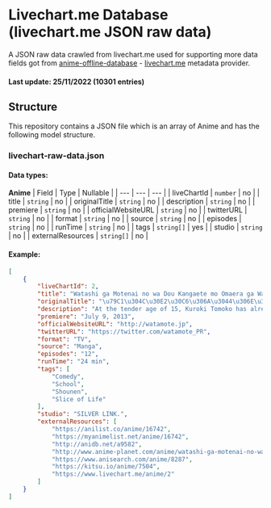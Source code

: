 # Livechart.me Database (livechart.me JSON raw data)
A JSON raw data crawled from livechart.me used for supporting more data fields got from [anime-offline-database](https://github.com/manami-project/anime-offline-database) - [livechart.me](https://www.livechart.me/) metadata provider.
#### Last update: 25/11/2022 (10301 entries)

## Structure
This repository contains a JSON file which is an array of Anime and has the following model structure.

### livechart-raw-data.json

#### Data types:

**Anime**
| Field | Type | Nullable |
| --- | --- | --- |
| liveChartId | ```number``` | no |
| title | ```string``` | no |
| originalTitle | ```string``` | no |
| description | ```string``` | no |
| premiere | ```string``` | no |
| officialWebsiteURL | ```string``` | no |
| twitterURL | ```string``` | no |
| format | ```string``` | no |
| source | ```string``` | no |
| episodes | ```string``` | no |
| runTime | ```string``` | no |
| tags | ```string[]``` | yes |
| studio | ```string``` | no |
| externalResources | ```string[]``` | no |

#### Example:

```json
[
    {
        "liveChartId": 2,
        "title": "Watashi ga Motenai no wa Dou Kangaete mo Omaera ga Warui! WATAMOTE: No Matter How I Look at It, It\u2019s You Guys Fault I\u2019m Not Popular!",
        "originalTitle": "\u79C1\u304C\u30E2\u30C6\u306A\u3044\u306E\u306F\u3069\u3046\u8003\u3048\u3066\u3082\u304A\u524D\u3089\u304C\u60AA\u3044!",
        "description": "At the tender age of 15, Kuroki Tomoko has already dated dozens and dozens of boys and she\u0026#39;s easily the most popular girl around! The only problem is that absolutely none of that is real, and her perfect world exists only via dating games and romance shows. In fact, the sad truth is that she gets tongue tied just talking to people, and throughout middle school she\u0026#39;s only had one actual friend. All of which makes Kuroki\u0026#39;s entrance into the social pressure cooker of high school a new and special kind of hell. Because while Kuroki desperately wants to be popular, she\u0026#39;s actually worse off than she would be if she was completely clueless as to how to go about it. After all, the things that work in \u0026quot;otome\u0026quot; games rarely play out the same way in reality, especially when the self-appointed \u0026quot;leading lady\u0026quot; isn\u0026#39;t the paragon she thinks she is. There\u0026#39;s not much gain and plenty of pain ahead, but even if it happens again and again, there\u0026#39;s always someone else to blame in WATAMOTE ~ No Matter How I Look at It, It\u0026#39;s You Guys\u0026#39; Fault I\u0026#39;m Not Popular!",
        "premiere": "July 9, 2013",
        "officialWebsiteURL": "http://watamote.jp",
        "twitterURL": "https://twitter.com/watamote_PR",
        "format": "TV",
        "source": "Manga",
        "episodes": "12",
        "runTime": "24 min",
        "tags": [
            "Comedy",
            "School",
            "Shounen",
            "Slice of Life"
        ],
        "studio": "SILVER LINK.",
        "externalResources": [
            "https://anilist.co/anime/16742",
            "https://myanimelist.net/anime/16742",
            "http://anidb.net/a9582",
            "http://www.anime-planet.com/anime/watashi-ga-motenai-no-wa-dou-kangaetemo-omaera-ga-warui",
            "https://www.anisearch.com/anime/8287",
            "https://kitsu.io/anime/7504",
            "https://www.livechart.me/anime/2"
        ]
    }
]
